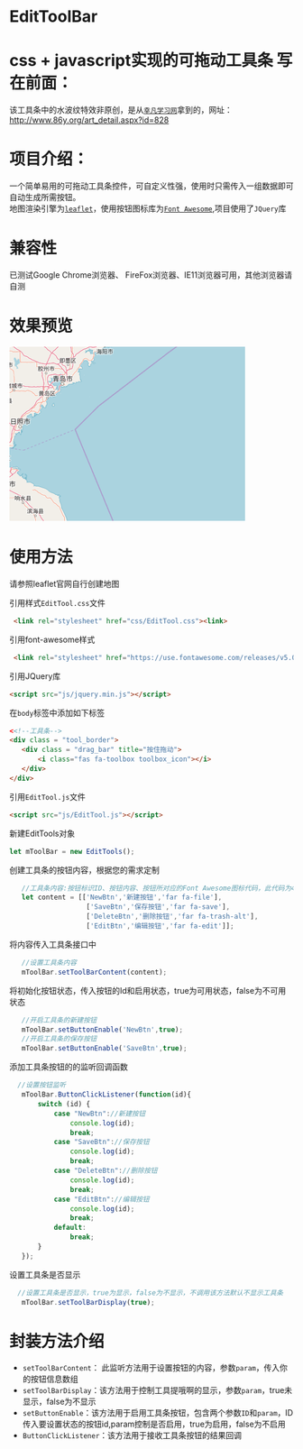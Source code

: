 # EditToolBar
css + javascript实现的可拖动工具条
写在前面：
====
该工具条中的水波纹特效非原创，是从[`幸凡学习网`](http://www.86y.org/art_detail.aspx?id=828)拿到的，网址：http://www.86y.org/art_detail.aspx?id=828

项目介绍：
====
一个简单易用的可拖动工具条控件，可自定义性强，使用时只需传入一组数据即可自动生成所需按钮。
<br>地图渲染引擎为[`leaflet`](https://leafletjs.com/)，使用按钮图标库为[`Font Awesome`](https://fontawesome.com/?from=io),项目使用了`JQuery`库<br>

兼容性
====
已测试Google Chrome浏览器、 FireFox浏览器、IE11浏览器可用，其他浏览器请自测

效果预览
====
![Image text](https://raw.githubusercontent.com/Victorfy1214/FloatWindow/master/preview/GIF.gif)

使用方法
====
请参照leaflet官网自行创建地图

引用样式`EditTool.css`文件
```html
 <link rel="stylesheet" href="css/EditTool.css"><link>
 ```
 引用font-awesome样式
 ```html
  <link rel="stylesheet" href="https://use.fontawesome.com/releases/v5.0.13/css/all.css" integrity="sha384-DNOHZ68U8hZfKXOrtjWvjxusGo9WQnrNx2sqG0tfsghAvtVlRW3tvkXWZh58N9jp" crossorigin="anonymous">
 ```
 引用JQuery库
 ```html
 <script src="js/jquery.min.js"></script>
 ```
 在`body`标签中添加如下标签
 ```html
<<!--工具条-->
<div class = "tool_border">
    <div class = "drag_bar" title="按住拖动">
        <i class="fas fa-toolbox toolbox_icon"></i>
    </div>
</div>
 ```
 引用`EditTool.js`文件
  ```html
 <script src="js/EditTool.js"></script>
 ```
 
 新建EditTools对象
 ```javascript
 let mToolBar = new EditTools();
 ```
 创建工具条的按钮内容，根据您的需求定制
 ```javascript
    //工具条内容:按钮标识ID、按钮内容、按钮所对应的Font Awesome图标代码，此代码为4组按钮的数据
    let content = [['NewBtn','新建按钮','far fa-file'],
                    ['SaveBtn','保存按钮','far fa-save'],
                    ['DeleteBtn','删除按钮','far fa-trash-alt'],
                    ['EditBtn','编辑按钮','far fa-edit']];
 ```
 将内容传入工具条接口中
 ```javascript
    //设置工具条内容
    mToolBar.setToolBarContent(content);
 ```
 将初始化按钮状态，传入按钮的Id和启用状态，true为可用状态，false为不可用状态
 ```javascript
    //开启工具条的新建按钮
    mToolBar.setButtonEnable('NewBtn',true);
    //开启工具条的保存按钮
    mToolBar.setButtonEnable('SaveBtn',true);
 ```
 添加工具条按钮的的监听回调函数
 ```javascript
   //设置按钮监听
    mToolBar.ButtonClickListener(function(id){
        switch (id) {
            case "NewBtn"://新建按钮
                console.log(id);
                break;
            case "SaveBtn"://保存按钮
                console.log(id);
                break;
            case "DeleteBtn"://删除按钮
                console.log(id);
                break;
            case "EditBtn"://编辑按钮
                console.log(id);
                break;
            default:
                break;
        }
    });
 ```
 设置工具条是否显示
 ```javascript
   //设置工具条是否显示，true为显示，false为不显示，不调用该方法默认不显示工具条
    mToolBar.setToolBarDisplay(true);
 ```
封装方法介绍
====

* `setToolBarContent`： 此监听方法用于设置按钮的内容，参数`param`，传入你的按钮信息数组
* `setToolBarDisplay`：该方法用于控制工具提哦啊的显示，参数`param`，true未显示，false为不显示
* `setButtonEnable`：该方法用于启用工具条按钮，包含两个参数`ID`和`param`，ID传入要设置状态的按钮id,param控制是否启用，true为启用，false为不启用
* `ButtonClickListener`：该方法用于接收工具条按钮的结果回调
